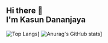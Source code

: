 ## Hi there 👋<br>I'm Kasun Dananjaya

![Top Langs](https://github-readme-stats.vercel.app/api/top-langs/?username=kasunicts48&layout=compact)]
![Anurag's GitHub stats](https://github-readme-stats.vercel.app/api?username=kasunicts48)]





<!--
**kasunicts48/kasunicts48** is a ✨ _special_ ✨ repository because its `README.md` (this file) appears on your GitHub profile.

Here are some ideas to get you started:

- 🔭 I’m currently working on ...
- 🌱 I’m currently learning ...
- 👯 I’m looking to collaborate on ...
- 🤔 I’m looking for help with ...
- 💬 Ask me about ...
- 📫 How to reach me: ...
- 😄 Pronouns: ...
- ⚡ Fun fact: ...
-->
